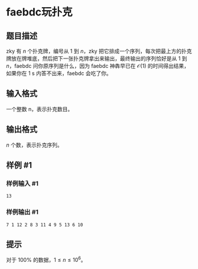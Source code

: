 # faebdc玩扑克

## 题目描述

zky 有 $n$ 个扑克牌，编号从 $1$ 到 $n$，zky 把它排成一个序列，每次把最上方的扑克牌放在牌堆底，然后把下一张扑克牌拿出来输出，最终输出的序列恰好是从 $1$ 到 $n$，faebdc 问你原序列是什么，因为 faebdc 神犇早已在 $\mathcal O (1)$ 的时间得出结果，如果你在 1 s 内答不出来，faebdc 会吃了你。


## 输入格式

一个整数 n，表示扑克数目。

## 输出格式

$n$ 个数，表示扑克序列。


## 样例 #1

### 样例输入 #1
```
13
```

### 样例输出 #1

```
7 1 12 2 8 3 11 4 9 5 13 6 10
```

## 提示

对于 $100\%$ 的数据，$1 \le n \le {10}^6$。
